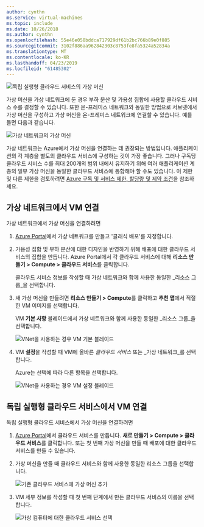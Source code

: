 ```yaml
---
author: cynthn
ms.service: virtual-machines
ms.topic: include
ms.date: 10/26/2018
ms.author: cynthn
ms.openlocfilehash: 55e46e058bddca717929df61b2bc766b89e0f885
ms.sourcegitcommit: 3102f886aa962842303c8753fe8fa5324a52834a
ms.translationtype: MT
ms.contentlocale: ko-KR
ms.lasthandoff: 04/23/2019
ms.locfileid: "61485302"
---
```

![독립 실행형 클라우드 서비스의 가상 머신](./media/virtual-machines-common-classic-connect-vms/CloudServiceExample.png)

가상 머신을 가상 네트워크에 둔 경우 부하 분산 및 가용성 집합에 사용할 클라우드 서비스 수를 결정할 수 있습니다. 또한 온-프레미스 네트워크와 동일한 방법으로 서브넷에서 가상 머신을 구성하고 가상 머신을 온-프레미스 네트워크에 연결할 수 있습니다. 예를 들면 다음과 같습니다.

![가상 네트워크의 가상 머신](./media/virtual-machines-common-classic-connect-vms/VirtualNetworkExample.png)

가상 네트워크는 Azure에서 가상 머신을 연결하는 데 권장되는 방법입니다. 애플리케이션의 각 계층을 별도의 클라우드 서비스에 구성하는 것이 가장 좋습니다. 그러나 구독당 클라우드 서비스 수를 최대 200개의 범위 내에서 유지하기 위해 여러 애플리케이션 계층의 일부 가상 머신을 동일한 클라우드 서비스에 통합해야 할 수도 있습니다. 이 제한 및 다른 제한을 검토하려면 [Azure 구독 및 서비스 제한, 할당량 및 제약 조건](../articles/azure-subscription-service-limits.md)을 참조하세요.

## <a name="connect-vms-in-a-virtual-network"></a>가상 네트워크에서 VM 연결
가상 네트워크에서 가상 머신을 연결하려면

1. [Azure Portal](../articles/virtual-network/virtual-networks-create-vnet-classic-pportal.md)에서 가상 네트워크를 만들고 '클래식 배포'를 지정합니다.
2. 가용성 집합 및 부하 분산에 대한 디자인을 반영하기 위해 배포에 대한 클라우드 서비스의 집합을 만듭니다. Azure Portal에서 각 클라우드 서비스에 대해 **리소스 만들기 > Compute > 클라우드 서비스**를 클릭합니다.

   클라우드 서비스 정보를 작성할 때 가상 네트워크와 함께 사용한 동일한 _리소스 그룹_을 선택합니다.

3. 새 가상 머신을 만들려면 **리소스 만들기 > Compute**를 클릭하고 **추천 앱**에서 적절한 VM 이미지를 선택합니다.

   VM **기본 사항** 블레이드에서 가상 네트워크와 함께 사용한 동일한 _리소스 그룹_을 선택합니다.

   ![VNet을 사용하는 경우 VM 기본 블레이드](./media/virtual-machines-common-classic-connect-vms/CreateVM_Basics_VN.png)

4. VM **설정**을 작성할 때 VM에 올바른 _클라우드 서비스_ 또는 _가상 네트워크_를 선택합니다.

   Azure는 선택에 따라 다른 항목을 선택합니다.

   ![VNet을 사용하는 경우 VM 설정 블레이드](./media/virtual-machines-common-classic-connect-vms/CreateVM_Settings_VN.png)


## <a name="connect-vms-in-a-standalone-cloud-service"></a>독립 실행형 클라우드 서비스에서 VM 연결
독립 실행형 클라우드 서비스에서 가상 머신을 연결하려면

1. [Azure Portal](http://portal.azure.com)에서 클라우드 서비스를 만듭니다. **새로 만들기 > Compute > 클라우드 서비스**를 클릭합니다. 또는 첫 번째 가상 머신을 만들 때 배포에 대한 클라우드 서비스를 만들 수 있습니다.
2. 가상 머신을 만들 때 클라우드 서비스와 함께 사용한 동일한 리소스 그룹을 선택합니다.

   ![기존 클라우드 서비스에 가상 머신 추가](./media/virtual-machines-common-classic-connect-vms/CreateVM_Basics_SA.png)

3. VM 세부 정보를 작성할 때 첫 번째 단계에서 만든 클라우드 서비스의 이름을 선택합니다.

   ![가상 컴퓨터에 대한 클라우드 서비스 선택](./media/virtual-machines-common-classic-connect-vms/CreateVM_Settings_SA.png)
